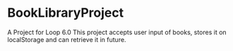 # BookLibraryProject
A Project for Loop 6.0
 This project accepts user input of books, stores it on localStorage and can retrieve it in future.
